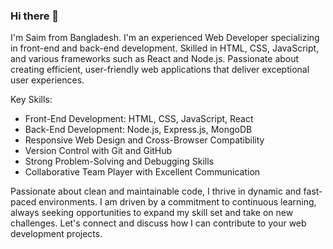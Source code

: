 ### Hi there 👋

I'm Saim from Bangladesh. I'm an experienced Web Developer specializing in front-end and back-end development. Skilled in HTML, CSS, JavaScript, and various frameworks such as React and Node.js. Passionate about creating efficient, user-friendly web applications that deliver exceptional user experiences.

Key Skills:
- Front-End Development: HTML, CSS, JavaScript, React
- Back-End Development: Node.js, Express.js, MongoDB
- Responsive Web Design and Cross-Browser Compatibility
- Version Control with Git and GitHub
- Strong Problem-Solving and Debugging Skills
- Collaborative Team Player with Excellent Communication

Passionate about clean and maintainable code, I thrive in dynamic and fast-paced environments. I am driven by a commitment to continuous learning, always seeking opportunities to expand my skill set and take on new challenges. Let's connect and discuss how I can contribute to your web development projects.






